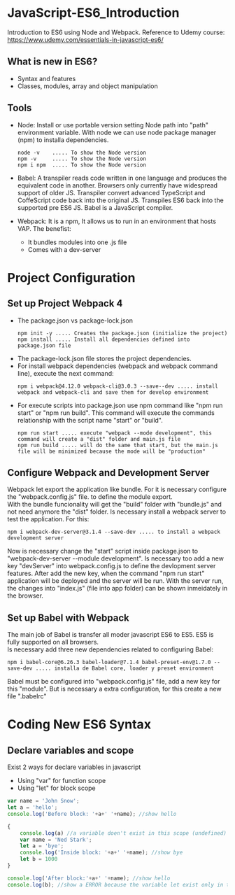 # JavaScript-ES6_Introduction
Introduction to ES6 using Node and Webpack.
Reference to Udemy course: https://www.udemy.com/essentials-in-javascript-es6/

## What is new in ES6?
- Syntax and features
- Classes, modules, array and object manipulation

## Tools
- Node: Install or use portable version setting Node path into "path" environment variable. With node we can use node package manager (npm) to installa dependencies.
  ``` command
  node -v    ..... To show the Node version
  npm -v     ..... To show the Node version
  npm i npm  ..... To show the Node version
  ```

- Babel: A transpiler reads code written in one language and produces the equivalent code in another. Browsers only currently have widespread support of older JS. Transpiler convert advanced TypeScript and CoffeScript code back into the original JS. Transpiles ES6 back into the supported pre ES6 JS. Babel is a JavaScript compiler.
 - Webpack: It is a npm, It allows us to run in an environment that hosts VAP. The benefist:
    - It bundles modules into one .js file    
    - Comes with a dev-server
  
# Project Configuration
## Set up Project Webpack 4
- The package.json vs package-lock.json
    ``` command
    npm init -y ..... Creates the package.json (initialize the project)
    npm install ..... Install all dependencies defined into package.json file
    ```
- The package-lock.json file stores the project dependencies.
- For install webpack dependencies (webpack and webpack command line), execute the next command:
    ``` command
    npm i webpack@4.12.0 webpack-cli@3.0.3 --save--dev ..... install webpack and webpack-cli and save them for develop environment  
    ```
- For execute scripts into package.json use npm command like "npm run start" or "npm run build". This command will execute the commands relationship with the script name "start" or "build".
    ```` command
    npm run start ..... execute "webpack --mode development", this command will create a "dist" folder and main.js file
    npm run build ..... will do the same that start, but the main.js file will be minimized because the mode will be "production"
    ````
## Configure Webpack and Development Server
Webpack let export the application like bundle. For it is necessary configure the "webpack.config.js" file. to define the module export. <br>
With the bundle funcionality will get the "build" folder with "bundle.js" and not need anymore the "dist" folder.
Is necessary install a webpack server to test the application. For this:
```` command
npm i webpack-dev-server@3.1.4 --save-dev ..... to install a webpack development server
````
Now is necessary change the "start" script inside package.json to "webpack-dev-server --module development".
Is necessary too add a new key "devServer" into webpack.config.js to define the devlopment server features.
After add the new key, when the command "npm run start" application will be deployed and the server will be run.
With the server run, the changes into "index.js" (file into app folder) can be shown inmeidately in the browser.

## Set up Babel with Webpack
The main job of Babel is transfer all moder javascript ES6 to ES5. ES5 is fully supported on all browsers. <br>
Is necessary add three new dependencies related to configuring Babel:
````command
npm i babel-core@6.26.3 babel-loader@7.1.4 babel-preset-env@1.7.0 --save-dev ..... installa de Babel core, loader y preset environment
````
Babel must be configured into "webpack.config.js" file, add a new key for this "module". But is necessary a extra configuration, for this create a new file ".babelrc"

# Coding New ES6 Syntax
## Declare variables and scope
Exist 2 ways for declare variables in javascript
- Using "var" for function scope
- Using "let" for block scope
````javascript
var name = 'John Snow';
let a = 'hello';
console.log('Before block: '+a+' '+name); //show hello

{
    console.log(a) //a variable doen't exist in this scope (undefined)
    var name = 'Ned Stark';
    let a = 'bye';
    console.log('Inside block: '+a+' '+name); //show bye
    let b = 1000
}

console.log('After block:'+a+' '+name); //show hello
console.log(b); //show a ERROR because the variable let exist only in the block (undefined)
````